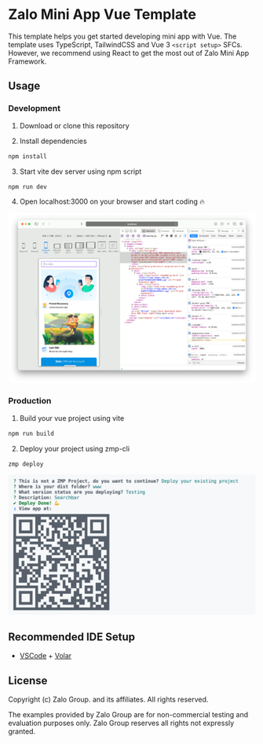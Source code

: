# Zalo Mini App Vue Template

This template helps you get started developing mini app with Vue. The template uses TypeScript, TailwindCSS and Vue 3 `<script setup>` SFCs. However, we recommend using React to get the most out of Zalo Mini App Framework.

## Usage

### Development

1. Download or clone this repository

2. Install dependencies
```bash
npm install
```

3. Start vite dev server using npm script
```bash
npm run dev
```

4. Open localhost:3000 on your browser and start coding 🔥

![Happy Coding](/screenshots/dev.png)

### Production

1. Build your vue project using vite

```bash
npm run build
```

2. Deploy your project using zmp-cli

```bash
zmp deploy
```

![Happy Deploying](/screenshots/prod.png)

## Recommended IDE Setup

- [VSCode](https://code.visualstudio.com/) + [Volar](https://marketplace.visualstudio.com/items?itemName=johnsoncodehk.volar)

## License

Copyright (c) Zalo Group. and its affiliates. All rights reserved.

The examples provided by Zalo Group are for non-commercial testing and evaluation
purposes only. Zalo Group reserves all rights not expressly granted.